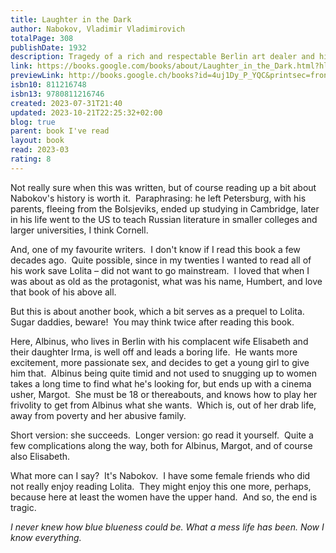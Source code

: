 ```yaml
---  
title: Laughter in the Dark  
author: Nabokov, Vladimir Vladimirovich  
totalPage: 308  
publishDate: 1932  
description: Tragedy of a rich and respectable Berlin art dealer and his passion for his young mistress.  
link: https://books.google.com/books/about/Laughter_in_the_Dark.html?hl=&id=4uj1Dy_P_YQC  
previewLink: http://books.google.ch/books?id=4uj1Dy_P_YQC&printsec=frontcover&dq=Vladimir+Nabokov,+Laughter+in+the+dark&hl=&as_pt=BOOKS&cd=2&source=gbs_api  
isbn10: 811216748  
isbn13: 9780811216746  
created: 2023-07-31T21:40  
updated: 2023-10-21T22:25:32+02:00  
blog: true  
parent: book I've read  
layout: book  
read: 2023-03  
rating: 8  
---  
```

  
Not really sure when this was written, but of course reading up a bit about Nabokov's history is worth it.  Paraphrasing: he left Petersburg, with his parents, fleeing from the Bolsjeviks, ended up studying in Cambridge, later in his life went to the US to teach Russian literature in smaller colleges and larger universities, I think Cornell.  
  
And, one of my favourite writers.  I don't know if I read this book a few decades ago.  Quite possible, since in my twenties I wanted to read all of his work save Lolita – did not want to go mainstream.  I loved that when I was about as old as the protagonist, what was his name, Humbert, and love that book of his above all.  
  
But this is about another book, which a bit serves as a prequel to Lolita.  Sugar daddies, beware!  You may think twice after reading this book.  
  
Here, Albinus, who lives in Berlin with his complacent wife Elisabeth and their daughter Irma, is well off and leads a boring life.  He wants more excitement, more passionate sex, and decides to get a young girl to give him that.  Albinus being quite timid and not used to snugging up to women takes a long time to find what he's looking for, but ends up with a cinema usher, Margot.  She must be 18 or thereabouts, and knows how to play her frivolity to get from Albinus what she wants.  Which is, out of her drab life, away from poverty and her abusive family.  
  
Short version: she succeeds.  Longer version: go read it yourself.  Quite a few complications along the way, both for Albinus, Margot, and of course also Elisabeth.  
  
What more can I say?  It's Nabokov.  I have some female friends who did not really enjoy reading Lolita.  They might enjoy this one more, perhaps, because here at least the women have the upper hand.  And so, the end is tragic.  
  
_I never knew how blue blueness could be. What a mess life has been. Now I know everything._